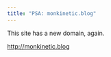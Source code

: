 ```yaml
---
title: "PSA: monkinetic.blog"
---
```


This site has a new domain, again. 

<http://monkinetic.blog>
